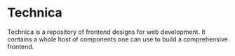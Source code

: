 # Technica
Technica is a repository of frontend designs for web development. It contains a whole host of components one can use to build a comprehensive frontend.
